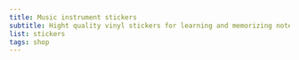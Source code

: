```yaml
---
title: Music instrument stickers
subtitle: Hight quality vinyl stickers for learning and memorizing notes
list: stickers
tags: shop
---
```


